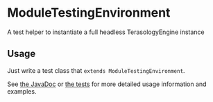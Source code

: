 # ModuleTestingEnvironment

A test helper to instantiate a full headless TerasologyEngine instance

## Usage

Just write a test class that `extends ModuleTestingEnvironment`.

See [the JavaDoc](https://github.com/kaen/ModuleTestingEnvironment/blob/master/src/main/java/org/terasology/moduletestingenvironment/ModuleTestingEnvironment.java)
or [the tests](https://github.com/kaen/ModuleTestingEnvironment/tree/master/src/test/java/org/terasology/moduletestingenvironment)
for more detailed usage information and examples.
